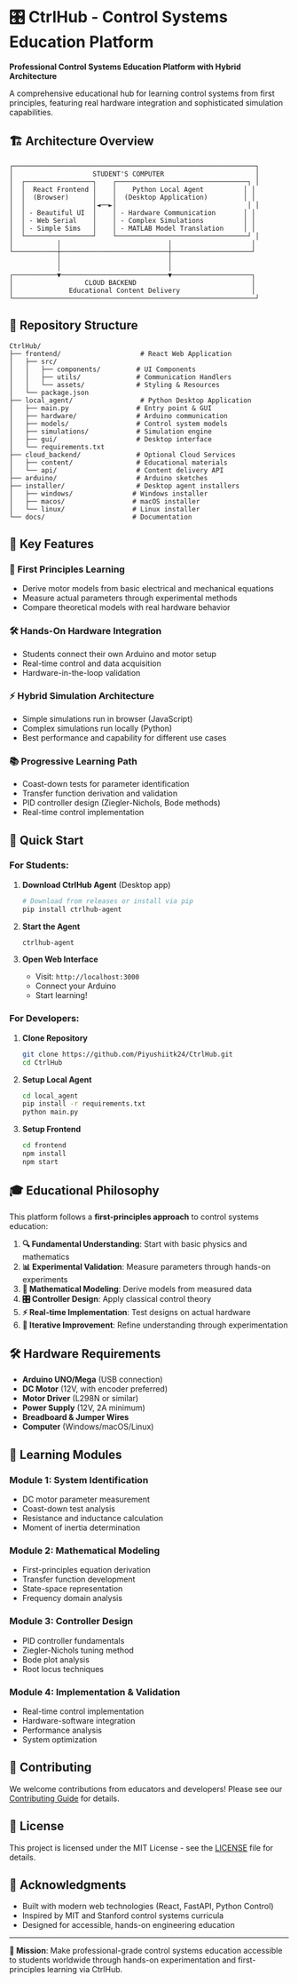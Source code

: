 # 🎛️ CtrlHub - Control Systems Education Platform

**Professional Control Systems Education Platform with Hybrid Architecture**

A comprehensive educational hub for learning control systems from first principles, featuring real hardware integration and sophisticated simulation capabilities.

## 🏗️ **Architecture Overview**

```
┌─────────────────────────────────────────────────────────────┐
│                    STUDENT'S COMPUTER                       │
│  ┌─────────────────┐    ┌─────────────────────────────────┐ │
│  │  React Frontend │    │    Python Local Agent          │ │
│  │  (Browser)      │    │  (Desktop Application)         │ │
│  │                 │◄──►│                                 │ │
│  │ - Beautiful UI  │    │ - Hardware Communication       │ │
│  │ - Web Serial    │    │ - Complex Simulations          │ │
│  │ - Simple Sims   │    │ - MATLAB Model Translation     │ │
│  └─────────────────┘    └─────────────────────────────────┘ │
│           │                           │                    │
└───────────┼───────────────────────────┼────────────────────┘
            │                           │
            │                           │
┌───────────▼───────────────────────────▼────────────────────┐
│                  CLOUD BACKEND                             │
│              Educational Content Delivery                  │
└─────────────────────────────────────────────────────────────┘
```

## 📁 **Repository Structure**

```
CtrlHub/
├── frontend/                    # React Web Application
│   ├── src/
│   │   ├── components/         # UI Components
│   │   ├── utils/              # Communication Handlers
│   │   └── assets/             # Styling & Resources
│   └── package.json
├── local_agent/                 # Python Desktop Application
│   ├── main.py                 # Entry point & GUI
│   ├── hardware/               # Arduino communication
│   ├── models/                 # Control system models
│   ├── simulations/            # Simulation engine
│   ├── gui/                    # Desktop interface
│   └── requirements.txt
├── cloud_backend/              # Optional Cloud Services
│   ├── content/                # Educational materials
│   └── api/                    # Content delivery API
├── arduino/                    # Arduino sketches
├── installer/                  # Desktop agent installers
│   ├── windows/               # Windows installer
│   ├── macos/                 # macOS installer
│   └── linux/                 # Linux installer
└── docs/                      # Documentation
```

## 🎯 **Key Features**

### **🔬 First Principles Learning**
- Derive motor models from basic electrical and mechanical equations
- Measure actual parameters through experimental methods
- Compare theoretical models with real hardware behavior

### **🛠️ Hands-On Hardware Integration**
- Students connect their own Arduino and motor setup
- Real-time control and data acquisition
- Hardware-in-the-loop validation

### **⚡ Hybrid Simulation Architecture**
- Simple simulations run in browser (JavaScript)
- Complex simulations run locally (Python)
- Best performance and capability for different use cases

### **📚 Progressive Learning Path**
- Coast-down tests for parameter identification
- Transfer function derivation and validation
- PID controller design (Ziegler-Nichols, Bode methods)
- Real-time control implementation

## 🚀 **Quick Start**

### **For Students:**

1. **Download CtrlHub Agent** (Desktop app)
   ```bash
   # Download from releases or install via pip
   pip install ctrlhub-agent
   ```

2. **Start the Agent**
   ```bash
   ctrlhub-agent
   ```

3. **Open Web Interface**
   - Visit: `http://localhost:3000`
   - Connect your Arduino
   - Start learning!

### **For Developers:**

1. **Clone Repository**
   ```bash
   git clone https://github.com/Piyushiitk24/CtrlHub.git
   cd CtrlHub
   ```

2. **Setup Local Agent**
   ```bash
   cd local_agent
   pip install -r requirements.txt
   python main.py
   ```

3. **Setup Frontend**
   ```bash
   cd frontend
   npm install
   npm start
   ```

## 🎓 **Educational Philosophy**

This platform follows a **first-principles approach** to control systems education:

1. **🔍 Fundamental Understanding**: Start with basic physics and mathematics
2. **📊 Experimental Validation**: Measure parameters through hands-on experiments
3. **🧮 Mathematical Modeling**: Derive models from measured data
4. **🎛️ Controller Design**: Apply classical control theory
5. **⚡ Real-time Implementation**: Test designs on actual hardware
6. **🔄 Iterative Improvement**: Refine understanding through experimentation

## 🛠️ **Hardware Requirements**

- **Arduino UNO/Mega** (USB connection)
- **DC Motor** (12V, with encoder preferred)
- **Motor Driver** (L298N or similar)
- **Power Supply** (12V, 2A minimum)
- **Breadboard & Jumper Wires**
- **Computer** (Windows/macOS/Linux)

## 📖 **Learning Modules**

### **Module 1: System Identification**
- DC motor parameter measurement
- Coast-down test analysis
- Resistance and inductance calculation
- Moment of inertia determination

### **Module 2: Mathematical Modeling**
- First-principles equation derivation
- Transfer function development
- State-space representation
- Frequency domain analysis

### **Module 3: Controller Design**
- PID controller fundamentals
- Ziegler-Nichols tuning method
- Bode plot analysis
- Root locus techniques

### **Module 4: Implementation & Validation**
- Real-time control implementation
- Hardware-software integration
- Performance analysis
- System optimization

## 🤝 **Contributing**

We welcome contributions from educators and developers! Please see our [Contributing Guide](CONTRIBUTING.md) for details.

## 📄 **License**

This project is licensed under the MIT License - see the [LICENSE](LICENSE) file for details.

## 🙏 **Acknowledgments**

- Built with modern web technologies (React, FastAPI, Python Control)
- Inspired by MIT and Stanford control systems curricula
- Designed for accessible, hands-on engineering education

---

**🎯 Mission**: Make professional-grade control systems education accessible to students worldwide through hands-on experimentation and first-principles learning via CtrlHub.